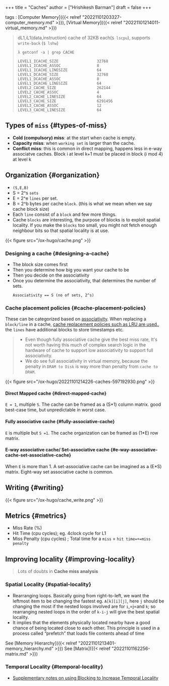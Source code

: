 +++
title = "Caches"
author = ["Hrishikesh Barman"]
draft = false
+++

tags
: [Computer Memory]({{< relref "20221101203327-computer_memory.md" >}}), [Virtual Memory]({{< relref "20221101214011-virtual_memory.md" >}})

> dL1,iL1(data,instruction) cache of 32KB each(`$ lscpu`), supports `write-back` (`$ lshw`)
>
> ```shell
> λ getconf -a | grep CACHE
>
> LEVEL1_ICACHE_SIZE                 32768
> LEVEL1_ICACHE_ASSOC                8
> LEVEL1_ICACHE_LINESIZE             64
> LEVEL1_DCACHE_SIZE                 32768
> LEVEL1_DCACHE_ASSOC                8
> LEVEL1_DCACHE_LINESIZE             64
> LEVEL2_CACHE_SIZE                  262144
> LEVEL2_CACHE_ASSOC                 4
> LEVEL2_CACHE_LINESIZE              64
> LEVEL3_CACHE_SIZE                  6291456
> LEVEL3_CACHE_ASSOC                 12
> LEVEL3_CACHE_LINESIZE              64
> ```


## Types of `miss` {#types-of-miss}

-   **Cold (compulsory) miss**: at the start when cache is empty.
-   **Capacity miss**: when `working set` is larger than the cache.
-   **Conflict miss**: this is common in direct mapping, happens less in e-way associatve caches. Block i at level k+1 must be placed in block (i mod 4) at level k


## Organization {#organization}

-   `(S,E,B)`
-   S = 2^s `sets`
-   E = 2^e `lines` per set.
-   B = 2^b bytes per cache `block`. (this is what we mean when we say cache block size)
-   Each `line` consist of a `block` and few more things.
-   Cache `blocks` are interesting, the purpose of blocks is to exploit spatial locality. If you make the `blocks` too small, you might not fetch enough neighbour bits so that spatial locality is at use.

{{< figure src="/ox-hugo/cache.png" >}}


### Designing a cache {#designing-a-cache}

-   The block size comes first
-   Then you determine how big you want your cache to be
-   Then you decide on the associativity
-   Once you determine the associativity, that determines the number of sets.
    ````text
    Associativity == S (no of sets, 2^s)
    ````


### Cache placement policies {#cache-placement-policies}

These can be categorized based on [associativity](https://en.wikipedia.org/wiki/CPU_cache#Associativity). When replacing a `block/line` in a cache, [cache replacement policies such as LRU are used.](https://en.wikipedia.org/wiki/Cache_replacement_policies), the `lines` have additional blocks to store timestamps etc.

<div class="book-hint warning small-text">

> -   Even though fully associative cache give the best miss rate, It's not worth having this much of complex search logic in the hardware of cache to support low associativity to support full associativity.
> -   We do see full associativity in virtual memory, because the penalty in `DRAM to Disk` is way more than penalty from `cache to DRAM`.
</div>

{{< figure src="/ox-hugo/20221101214226-caches-597192930.png" >}}


#### Direct Mapped cache {#direct-mapped-cache}

`E = 1`, multiple `S`. The cache can be framed as a (S\*1) column matrix. good best-case time, but unpredictable in worst case.


#### Fully associative cache {#fully-associative-cache}

`E` is multiple but `S =1`. The cache organization can be framed as (1\*E) row matrix.


#### E-way associative cache/ Set-associative cache {#e-way-associative-cache-set-associative-cache}

When `E` is more than 1. A set-associative cache can be imagined as a (E\*S) matrix. Eight-way set associative cache is common.


## Writing {#writing}

{{< figure src="/ox-hugo/cache_write.png" >}}


## Metrics {#metrics}

-   Miss Rate (%)
-   Hit Time (cpu cycles); eg. 4clock cycle for L1
-   Miss Penalty (cpu cycles) ; Total time for a `miss` = `hit time=+=miss penalty`


## Improving locality {#improving-locality}

> Lots of doubts in **Cache miss analysis**


### Spatial Locality {#spatial-locality}

-   Rearranging loops. Basically going from right-to-left, we want the leftmost item to be changing the fastest eg. `A[k][i][j]`, here `j` should be changing the most if the nested loops involved are for `i`,=j=and `k`; so rearranging nested loops in the order of `k-i-j` will give the best spatial locality.
-   It implies that the elements physically located nearby have a good chance of being located close to each other. This principle is used in a process called “prefetch” that loads file contents ahead of time

See [Memory Hierarchy]({{< relref "20221101213401-memory_hierarchy.md" >}})
See [Matrix]({{< relref "20221101162256-matrix.md" >}})


### Temporal Locality {#temporal-locality}

-   [Supplementary notes on using Blocking to Increase Temporal Locality](/ox-hugo/waside-blocking.pdf)
